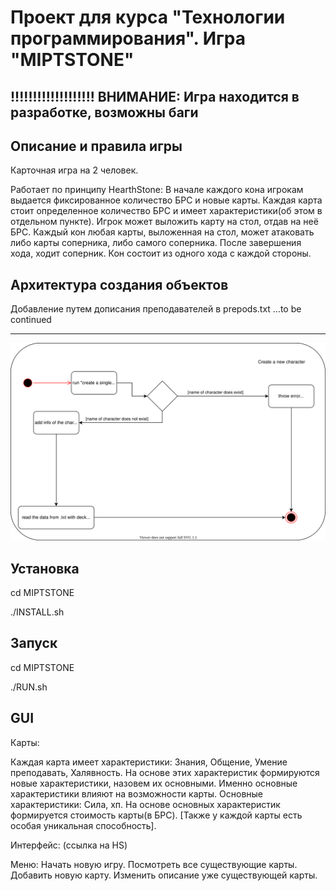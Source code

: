 **Проект для курса "Технологии программирования". Игра "MIPTSTONE"**
==========
!!!!!!!!!!!!!!!!!!!
ВНИМАНИЕ: Игра находится в разработке, возможны баги
---
Описание и правила игры
----------

Карточная игра на 2 человек.

Работает по принципу HearthStone: В начале каждого кона игрокам выдается фиксированное количество БРС и новые карты. 
Каждая карта стоит определенное количество БРС и имеет характеристики(об этом в отдельном пункте).
Игрок может выложить карту на стол, отдав на неё БРС.
Каждый кон любая карты, выложенная на стол, может атаковать либо карты соперника, либо самого соперника.
После завершения хода, ходит соперник. Кон состоит из одного хода с каждой стороны.

Архитектура создания объектов
--------

Добавление путем дописания преподавателей в prepods.txt
...to be continued

--------

![Диаграмма классов](images/classDiagramPart1.svg)

Установка
--------

cd MIPTSTONE

./INSTALL.sh

Запуск
--------

cd MIPTSTONE

./RUN.sh

GUI
-------


Карты:
 
Каждая карта имеет характеристики: Знания, Общение, Умение преподавать, Халявность.
 На основе этих характеристик формируются новые характеристики, назовем их основными.
 Именно основные характеристики влияют на возможности карты. 
Основные характеристики: Сила, хп. На основе основных характеристик формируется стоимость карты(в БРС).
 [Также у каждой карты есть особая уникальная способность].

Интерфейс: (ссылка на HS)

Меню:
 Начать новую игру.
 Посмотреть все существующие карты.
 Добавить новую карту.
 Изменить описание уже существующей карты.
